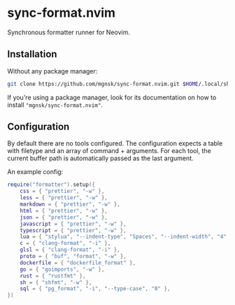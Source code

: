 # sync-format.nvim

Synchronous formatter runner for Neovim.

## Installation

Without any package manager:

```sh
git clone https://github.com/mgnsk/sync-format.nvim.git $HOME/.local/share/nvim/site/pack/pkg/start/sync-format.nvim
```

If you're using a package manager, look for its documentation on how to install `"mgnsk/sync-format.nvim"`.

## Configuration

By default there are no tools configured. The configuration expects a table with filetype and an array of command + arguments.
For each tool, the current buffer path is automatically passed as the last argument.

An example config:

```lua
require("formatter").setup({
    css = { "prettier", "-w" },
    less = { "prettier", "-w" },
    markdown = { "prettier", "-w" },
    html = { "prettier", "-w" },
    json = { "prettier", "-w" },
    javascript = { "prettier", "-w" },
    typescript = { "prettier", "-w" },
    lua = { "stylua", "--indent-type", "Spaces", "--indent-width", "4" },
    c = { "clang-format", "-i" },
    glsl = { "clang-format", "-i" },
    proto = { "buf", "format", "-w" },
    dockerfile = { "dockerfile_format" },
    go = { "goimports", "-w" },
    rust = { "rustfmt" },
    sh = { "shfmt", "-w" },
    sql = { "pg_format", "-i", "--type-case", "0" },
})
```
